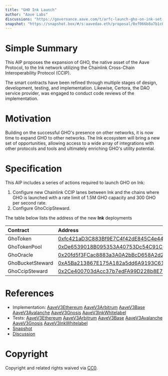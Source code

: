```yaml
---
title: "GHO Ink Launch"
author: "Aave Labs"
discussions: "https://governance.aave.com/t/arfc-launch-gho-on-ink-set-aci-as-emissions-manager-for-rewards/22664"
snapshot: "https://snapshot.box/#/s:aavedao.eth/proposal/0xf066b8a7b1c0f3d4edff72a047809e3e1f57578d2335fd769e23561a25efb795"
---
```


# Simple Summary

This AIP proposes the expansion of GHO, the native asset of the Aave Protocol, to the Ink network utilizing the Chainlink Cross-Chain Interoperability Protocol (CCIP).

The smart contracts have been refined through multiple stages of design, development, testing, and implementation. Likewise, Certora, the DAO service provider, was engaged to conduct code reviews of the implementation.

# Motivation

Building on the successful GHO's presence on other networks, it is now time to expand GHO to other networks. The Ink ecosystem will bring a new set of opportunities, allowing access to a wide array of integrations with other protocols and tools and ultimately enriching GHO's utility potential.

# Specification

This AIP includes a series of actions required to launch GHO on Ink:

1. Configure new Chainlink CCIP lanes between Ink and the chains where GHO is launched with a rate limit of 1.5M GHO capacity and 300 GHO per second rate.
2. Configure GhoCcipSteward.

The table below lists the address of the new **Ink** deployments

| Contract         | Address                                                                                                                         |
| :--------------- | :------------------------------------------------------------------------------------------------------------------------------ |
| GhoToken         | [0xfc421aD3C883Bf9E7C4f42dE845C4e4405799e73](https://explorer.inkonchain.com/addres/0xfc421aD3C883Bf9E7C4f42dE845C4e4405799e73) |
| GhoTokenPool     | [0xDe6539018B095353A40753Dc54C91C68c9487D4E](https://explorer.inkonchain.com/addres/0xDe6539018B095353A40753Dc54C91C68c9487D4E) |
| GhoOracle        | [0x20fd5f3FCac8883a3A0A2bBcD658A2d2c6EFa6B6](https://explorer.inkonchain.com/addres/0x20fd5f3FCac8883a3A0A2bBcD658A2d2c6EFa6B6) |
| GhoBucketSteward | [0xA5Ba213867E175A182a5dd6A9193C6158738105A](https://explorer.inkonchain.com/addres/0xA5Ba213867E175A182a5dd6A9193C6158738105A) |
| GhoCcipSteward   | [0x2Ce400703dAcc37b7edFA99D228b8E70a4d3831B](https://explorer.inkonchain.com/addres/0x2Ce400703dAcc37b7edFA99D228b8E70a4d3831B) |

# References

- Implementation: [AaveV3Ethereum](https://github.com/bgd-labs/aave-proposals-v3/blob/main/src/20250814_Multi_GHOInkLaunch/remote-lanes/Ethereum_Ink_AaveV3GHOLane_20250814.sol) [AaveV3Arbitrum](https://github.com/bgd-labs/aave-proposals-v3/blob/main/src/20250814_Multi_GHOInkLaunch/remote-lanes/Arbitrum_Ink_AaveV3GHOLane_20250814.sol) [AaveV3Base](https://github.com/bgd-labs/aave-proposals-v3/blob/main/src/20250814_Multi_GHOInkLaunch/remote-lanes/Base_Ink_AaveV3GHOLane_20250814.sol) [AaveV3Avalanche](https://github.com/bgd-labs/aave-proposals-v3/blob/main/src/20250814_Multi_GHOInkLaunch/remote-lanes/Avalanche_Ink_AaveV3GHOLane_20250814.sol) [AaveV3Gnosis](https://github.com/bgd-labs/aave-proposals-v3/blob/main/src/20250814_Multi_GHOInkLaunch/remote-lanes/Gnosis_Ink_AaveV3GHOLane_20250814.sol) [AaveV3InkWhitelabel](https://github.com/bgd-labs/aave-proposals-v3/blob/main/src/20250814_Multi_GHOInkLaunch/AaveV3Ink_GHOInkLaunch_20250814.sol)
- Tests: [AaveV3Ethereum](https://github.com/bgd-labs/aave-proposals-v3/blob/main/src/20250814_Multi_GHOInkLaunch/tests/remote-lanes/Ethereum_Ink_AaveV3GHOLane_20250814.t.sol) [AaveV3Arbitrum](https://github.com/bgd-labs/aave-proposals-v3/blob/main/src/20250814_Multi_GHOInkLaunch/tests/remote-lanes/Arbitrum_Ink_AaveV3GHOLane_20250814.t.sol) [AaveV3Base](https://github.com/bgd-labs/aave-proposals-v3/blob/main/src/20250814_Multi_GHOInkLaunch/tests/remote-lanes/Base_Ink_AaveV3GHOLane_20250814.t.sol) [AaveV3Avalanche](https://github.com/bgd-labs/aave-proposals-v3/blob/main/src/20250814_Multi_GHOInkLaunch/tests/remote-lanes/Avalanche_Ink_AaveV3GHOLane_20250814.t.sol) [AaveV3Gnosis](https://github.com/bgd-labs/aave-proposals-v3/blob/main/src/20250814_Multi_GHOInkLaunch/tests/remote-lanes/Gnosis_Ink_AaveV3GHOLane_20250814.t.sol) [AaveV3InkWhitelabel](https://github.com/bgd-labs/aave-proposals-v3/blob/main/src/20250814_Multi_GHOInkLaunch/tests/AaveV3Ink_GHOInkLaunch_20250814.t.sol)
- [Snapshot](https://snapshot.box/#/s:aavedao.eth/proposal/0xf066b8a7b1c0f3d4edff72a047809e3e1f57578d2335fd769e23561a25efb795)
- [Discussion](https://governance.aave.com/t/arfc-launch-gho-on-ink-set-aci-as-emissions-manager-for-rewards/22664)

# Copyright

Copyright and related rights waived via [CC0](https://creativecommons.org/publicdomain/zero/1.0/).
